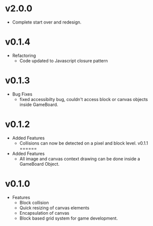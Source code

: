 v2.0.0
======
- Complete start over and redesign.

v0.1.4
======
- Refactoring
	- Code updated to Javascript closure pattern

v0.1.3
======
- Bug Fixes
	- fixed accessibilty bug, couldn't access block or canvas objects inside GameBoard.

v0.1.2
======
- Added Features
	- Collisions can now be detected on a pixel and block level.
v0.1.1
======
- Added Features
	- All image and canvas context drawing can be done inside a GameBoard Object.

v0.1.0
======
- Features
	- Block collision
	- Quick resizing of canvas elements
	- Encapsulation of canvas
	- Block based grid system for game development.
